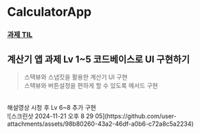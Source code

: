 # CalculatorApp
### [과제 TIL](https://yjuni22.tistory.com/42)
## 계산기 앱 과제 Lv 1~5 코드베이스로 UI 구현하기
>스택뷰와 스냅킷을 활용한 계산기 UI 구현
></br>스택뷰와 버튼설정을 편하게 할 수 있도록 메서드 구현

</br>
해설영상 시청 후 Lv 6~8 추가 구현</br>
![스크린샷 2024-11-21 오후 8 29 05](https://github.com/user-attachments/assets/98b80260-43a2-46df-a0b6-c72a8c5a2234)

